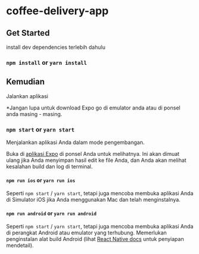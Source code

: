 # coffee-delivery-app

## Get Started

install dev dependencies terlebih dahulu

### `npm install` or `yarn install`

## Kemudian

Jalankan aplikasi

\*Jangan lupa untuk download Expo go di emulator anda atau di ponsel anda masing - masing.

### `npm start` or `yarn start`

Menjalankan aplikasi Anda dalam mode pengembangan.

Buka di [aplikasi Expo](https://expo.io) di ponsel Anda untuk melihatnya. Ini akan dimuat ulang jika Anda menyimpan hasil edit ke file Anda, dan Anda akan melihat kesalahan build dan log di terminal.

#### `npm run ios` or `yarn run ios`

Seperti `npm start` / `yarn start`, tetapi juga mencoba membuka aplikasi Anda di Simulator iOS jika Anda menggunakan Mac dan telah menginstalnya.

#### `npm run android` or `yarn run android`

Seperti `npm start` / `yarn start`, tetapi juga mencoba membuka aplikasi Anda di perangkat Android atau emulator yang terhubung. Memerlukan penginstalan alat build Android (lihat [React Native docs](https://facebook.github.io/react-native/docs/getting-started.html) untuk penyiapan mendetail).

<br />
